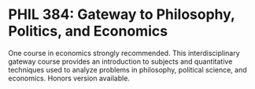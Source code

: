 # PHIL 384: Gateway to Philosophy, Politics, and Economics

One course in economics strongly recommended. This interdisciplinary gateway course provides an introduction to subjects and quantitative techniques used to analyze problems in philosophy, political science, and economics. Honors version available.